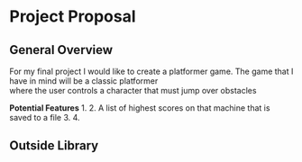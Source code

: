 # Project Proposal

## General Overview

  For my final project I would like to create a platformer game. The game that I have in mind will be a classic platformer\
 where the user controls a character that must jump over obstacles
 
 **Potential Features**
 1. 
 2. A list of highest scores on that machine that is saved to a file
 3.
 4.

## Outside Library

